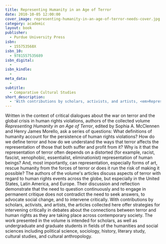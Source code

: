```yaml
---
title: Representing Humanity in an Age of Terror
date: 2010-10-05 12:00:00
cover_image: representing-humanity-in-an-age-of-terror-needs-cover.jpg
category: academic
layout: book
publisher:
  - Purdue University Press
isbn:
  - 155753568X
isbn_10:
  - 9781557535689
isbn_digital:
  -
isbn_kindle:
  -
meta_data:
  -
subtitle:
  - Comparative Cultural Studies
short_description:
  - 'With contributions by scholars, activists, and artists, <em>Representing Humanity in an Age of Terror</em> offers strategies for intervening critically in debates about the connections between terror and human rights as they are taking place across contemporary society.'
---
```

Written in the context of critical dialogues about the war on terror and the global crisis in human rights violations, authors of the collected volume <em>Representing Humanity in an Age of Terror</em>, edited by Sophia A. McClennen and Henry James Morello, ask a series of questions: What definitions of humanity account for the persistence of human rights violations? How do we define terror and how do we understand the ways that terror affects the representation of those that both suffer and profit from it? Why is it that the representation of terror often depends on a distorted (for example, racist, fascist, xenophobic, essentialist, eliminationist) representation of human beings? And, most importantly, can representation, especially forms of art, rescue humanity from the forces of terror or does it run the risk of making it possible? The authors of the volume's articles discuss aspects of terror with regard to human rights events across the globe, but especially in the United States, Latin America, and Europe. Their discussion and reflection demonstrate that the need to question continuously and to engage in permanent critique does not contradict the need to seek answers, to advocate social change, and to intervene critically. With contributions by scholars, activists, and artists, the articles collected here offer strategies for intervening critically in debates about the connections between terror and human rights as they are taking place across contemporary society. The work presented in the volume is intended for scholars, as well as undergraduate and graduate students in fields of the humanities and social sciences including political science, sociology, history, literary study, cultural studies, and cultural anthropology.
